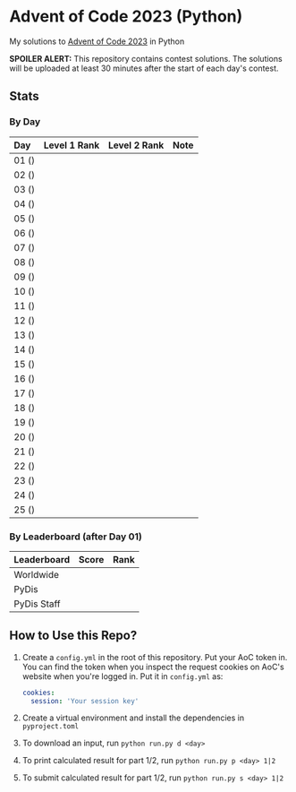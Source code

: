 # Advent of Code 2023 (Python)

My solutions to [Advent of Code 2023](https://adventofcode.com/2023) in Python

**SPOILER ALERT:** This repository contains contest solutions. The solutions will be
uploaded at least 30 minutes after the start of each day's contest.

## Stats

### By Day

| Day   | Level 1 Rank | Level 2 Rank | Note |
| :---- | :----------: | :----------: | :--- |
| 01 () |              |              |      |
| 02 () |              |              |      |
| 03 () |              |              |      |
| 04 () |              |              |      |
| 05 () |              |              |      |
| 06 () |              |              |      |
| 07 () |              |              |      |
| 08 () |              |              |      |
| 09 () |              |              |      |
| 10 () |              |              |      |
| 11 () |              |              |      |
| 12 () |              |              |      |
| 13 () |              |              |      |
| 14 () |              |              |      |
| 15 () |              |              |      |
| 16 () |              |              |      |
| 17 () |              |              |      |
| 18 () |              |              |      |
| 19 () |              |              |      |
| 20 () |              |              |      |
| 21 () |              |              |      |
| 22 () |              |              |      |
| 23 () |              |              |      |
| 24 () |              |              |      |
| 25 () |              |              |      |

### By Leaderboard (after Day 01)

| Leaderboard | Score | Rank  |
| :---------- | :---: | :---: |
| Worldwide   |       |       |
| PyDis       |       |       |
| PyDis Staff |       |       |

## How to Use this Repo?

1. Create a `config.yml` in the root of this repository. Put your AoC token in. You can
   find the token when you inspect the request cookies on AoC's website when you're
   logged in. Put it in `config.yml` as:

   ```yaml
   cookies:
     session: 'Your session key'
   ```

2. Create a virtual environment and install the dependencies in `pyproject.toml`
3. To download an input, run `python run.py d <day>`
4. To print calculated result for part 1/2, run `python run.py p <day> 1|2`
5. To submit calculated result for part 1/2, run `python run.py s <day> 1|2`
